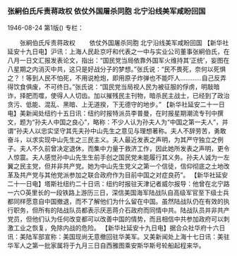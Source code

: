 ### 张絅伯氏斥责蒋政权  依仗外国屠杀同胞  北宁沿线美军咸盼回国

1946-08-24
第1版()
专栏：

　　张絅伯氏斥责蒋政权
　　依仗外国屠杀同胞
    北宁沿线美军咸盼回国
    【新华社延安十九日电】沪讯：上海人民赴京吁和代表之一中与实业公司董事张絅伯氏，在八月一日文汇报发表论文，指出：“国民党当局依靠外国军火维持其‘正统’，妄图在八星期之内消灭中共，这只是好战分子的梦想。”张氏说：“民不畏死，奈何以死惧之？！等到人民不怕死，不用说枪炮，即用原子炸弹也不能吓人…………自己反弄得饮食俱废，不可终日。”张氏说：“国民党当局视人民为被征服的俘虏，明敲暗诈，择肥而噬，使得人人切齿。加以摧残民主刊物，暗杀民主战士，已经到了政治贪污、低能、混乱、黑暗、上无道揆，下无德守的地步。”
    【新华社延安二十一日电】美新闻处纽约十五日讯：纽约时报特派员李普曼，在时报星期潮流专刊中撰文，题为“孙夫人中国之良心”，略称：不少人认为孙夫人为“中国之第一夫人”，并谓“孙夫人以忠实坚守其先夫孙中山先生之意见与理想著称。夫人不辞劳苦，勇敢奋斗，以求实现中山先生之三民主义。夫人最近发表之声明，为其严守独立之例子。夫人不久前曾决定退休，而集中力量于救济工作，因此她所发表之声明，更令人惊震。夫人感觉孙中山先生生前手创之国民党未能履行其义务。孙夫人诚为一左翼之民主党，但并非共产党。她为中山先生党义之第一个信徒，信仰彻底之土地改革及共产党与其他党派参加之联合政府作为目前中国之对症良药”。
    【新华社延安二十一日电】塔斯社纽约二十日讯：纽约时报驻天津记者威尔报导：他曾在北宁路一六○英里长的一段铁路上游历三日，深信美国海军陆战队自高级军官至下级士兵都同样愿意自中国撤退，而不了解他们为什么留在中国。虽然陆战队仍在有效的执行职务，但所有的陆战队员都表示厌恶蒋介石政府而同情中共。陆战队员并非共产党员，但他们认为任何改变都可以改善中国的情势，而且相信中共参加政府可以刺激工业之恢复，免除内战的危险。
    【新华社延安十九日电】据合众社华府十六日讯：美陆军部宣称：美国现尚无意撤回驻华美军。又美新闻处上海十七日讯：美驻华军人之第一批家属将于九月三日自西雅图乘安斯华斯号轮船起程来华。
